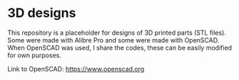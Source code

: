 # 3D designs
This repository is a placeholder for designs of 3D printed parts (STL files). Some were made with Alibre Pro and some were made with OpenSCAD. When OpenSCAD was used, I share the codes, these can be easily modified for own purposes.

Link to OpenSCAD:
https://www.openscad.org
